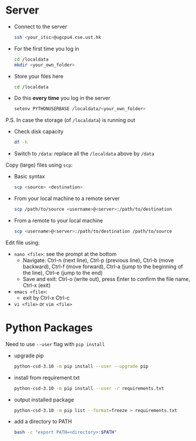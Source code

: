# Server

- Connect to the server
  ```bash
  ssh <your_itsc>@ugcpu4.cse.ust.hk
  ```
- For the first time you log in
  ```bash
  cd /localdata
  mkdir <your_own_folder>
  ```
- Store your files here
  ```bash
  cd /localdata
  ```
- Do this **every time** you log in the server
  ```bash
  setenv PYTHONUSERBASE /localdata/<your_own_folder>
  ```

P.S. In case the storage (of `/localdata`) is running out

- Check disk capacity
  ```bash
  df -h
  ```
- Switch to `/data`: replace all the `/localdata` above by `/data`

Copy (large) files using `scp`:

- Basic syntax
  ```bash
  scp <source> <destination>
  ```
- From your local machine to a remote server
  ```bash
  scp /path/to/source <username>@<server>:/path/to/destination
  ```
- From a remote to your local machine
  ```bash
  scp <username>@<server>:/path/to/destination /path/to/source
  ```

Edit file using:

- `nano <file>`: see the prompt at the bottom
  - Navigate: Ctrl-n (next line), Ctrl-p (previous line), Ctrl-b (move backward),
    Ctrl-f (move forward), Ctrl-a (jump to the beginning of the line), Ctrl-e
    (jump to the end)
  - Save and exit: Ctrl-o (write out), press Enter to confirm the file name,
    Ctrl-x (exit)
- `emacs <file>`:
  - exit by Ctrl-x Ctrl-c
- `vi <file>` or `vim <file>`

# Python Packages

Need to use `--user` flag with `pip install`

- upgrade pip
  ```bash
  python-csd-3.10 -m pip install --user --upgrade pip
  ```
- install from requirement.txt
  ```bash
  python-csd-3.10 -m pip install --user -r requirements.txt
  ```
- output installed package
  ```bash
  python-csd-3.10 -m pip list --format=freeze > requirements.txt
  ```
- add a directory to PATH
  ```bash
  bash -c "export PATH=<directory>:$PATH"
  ```
